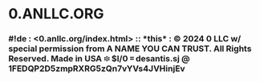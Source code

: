 # 0.ANLLC.ORG

### #!de : <0.anllc.org/index.html> :: \*this\* : © 2024 0 LLC w/ special permission from A NAME YOU CAN TRUST. All Rights Reserved. Made in USA ፨ $I/0 ። desantis.sj @ 1FEDQP2D5zmpRXRG5zQn7vYVs4JVHinjEv
